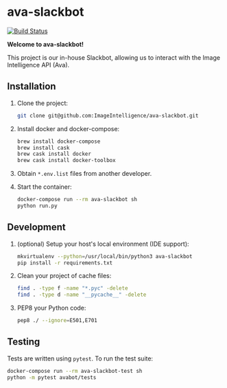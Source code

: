# ava-slackbot

[![Build Status](https://travis-ci.org/ImageIntelligence/ava-slackbot.svg?branch=master)](https://travis-ci.org/ImageIntelligence/ava-slackbot)

**Welcome to ava-slackbot!**

This project is our in-house Slackbot, allowing us to interact with the Image Intelligence API (Ava).

## Installation

1. Clone the project:

    ```bash
    git clone git@github.com:ImageIntelligence/ava-slackbot.git
    ```

1. Install docker and docker-compose:

    ```bash
    brew install docker-compose
    brew install cask
    brew cask install docker
    brew cask install docker-toolbox
    ```

1. Obtain `*.env.list` files from another developer.

1. Start the container:

    ```bash
    docker-compose run --rm ava-slackbot sh
    python run.py
    ```

## Development

1. (optional) Setup your host's local environment (IDE support):

    ```bash
    mkvirtualenv --python=/usr/local/bin/python3 ava-slackbot
    pip install -r requirements.txt
    ```

1. Clean your project of cache files:

    ```bash
    find . -type f -name "*.pyc" -delete
    find . -type d -name "__pycache__" -delete
    ```

1. PEP8 your Python code:

    ```bash
    pep8 ./ --ignore=E501,E701
    ```

## Testing

Tests are written using `pytest`. To run the test suite:

```bash
docker-compose run --rm ava-slackbot-test sh
python -m pytest avabot/tests
```
